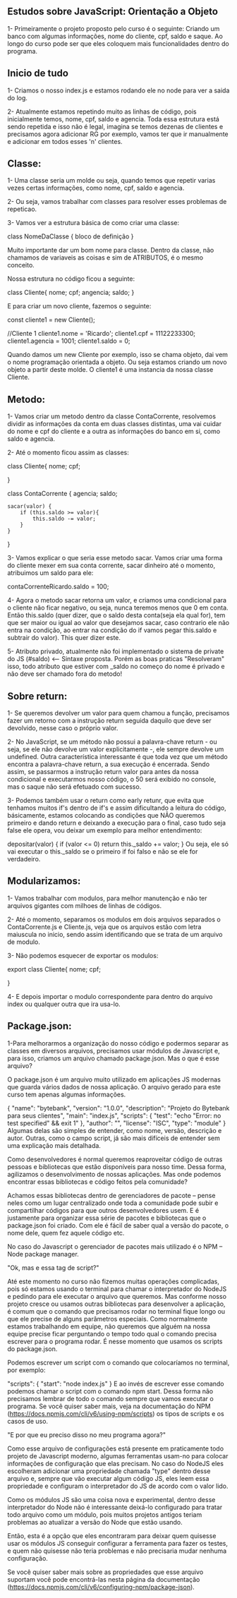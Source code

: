## Estudos sobre JavaScript: Orientação a Objeto

1- Primeiramente o projeto proposto pelo curso é o seguinte: Criando um banco com algumas informações, nome do cliente, cpf, saldo e saque.
Ao longo do curso pode ser que eles coloquem mais funcionalidades dentro do programa.

## Inicio de tudo

1- Criamos o nosso index.js e estamos rodando ele no node para ver a saida do log.

2- Atualmente estamos repetindo muito as linhas de código, pois inicialmente temos, nome, cpf, saldo e agencia. Toda essa estrutura está sendo repetida e isso não é legal, imagina se temos dezenas de clientes e precisamos agora adicionar RG por exemplo, vamos ter que ir manualmente e adicionar em todos esses 'n' clientes.

## Classe:

1- Uma classe seria um molde ou seja, quando temos que repetir varias vezes certas informações, como nome, cpf, saldo e agencia.

2- Ou seja, vamos trabalhar com classes para resolver esses problemas de repeticao.

3- Vamos ver a estrutura básica de como criar uma classe:

class NomeDaClasse {
    bloco de definição
}

Muito importante dar um bom nome para classe.
Dentro da classe, não chamamos de variaveis as coisas e sim de ATRIBUTOS, é o mesmo conceito.

Nossa estrutura no código ficou a seguinte:

class Cliente{
    nome;
    cpf;
    angencia;
    saldo;
}

E para criar um novo cliente, fazemos o seguinte:

const cliente1 = new Cliente();

//Cliente 1
cliente1.nome = 'Ricardo';
cliente1.cpf = 11122233300;
cliente1.agencia = 1001;
cliente1.saldo = 0;

Quando damos um new Cliente por exemplo, isso se chama objeto, dai vem o nome programação orientada a objeto. Ou seja estamos criando um novo objeto a partir deste molde.
O cliente1 é uma instancia da nossa classe Cliente.

## Metodo:

1- Vamos criar um metodo dentro da classe ContaCorrente, resolvemos dividir as informações da conta em duas classes distintas, uma vai cuidar do nome e cpf do cliente e a outra as informações do banco em si, como saldo e agencia.

2- Até o momento ficou assim as classes:

class Cliente{
    nome;
    cpf;
    
}

class ContaCorrente {
    agencia;
    saldo;

    sacar(valor) {
        if (this.saldo >= valor){
            this.saldo -= valor;
        }
    }
}

3- Vamos explicar o que seria esse metodo sacar. Vamos criar uma forma do cliente mexer em sua conta corrente, sacar dinheiro até o momento, atribuimos um saldo para ele:

contaCorrenteRicardo.saldo = 100;

4- Agora o metodo sacar retorna um valor, e criamos uma condicional para o cliente não ficar negativo, ou seja, nunca teremos menos que 0 em conta.
Então this.saldo (quer dizer, que o saldo desta conta(seja ela qual for), tem que ser maior ou igual ao valor que desejamos sacar, caso contrario ele não entra na condição, ao entrar na condição do if vamos pegar this.saldo e subtrair do valor).
This quer dizer este.

5- Atributo privado, atualmente não foi implementado o sistema de private do JS (#saldo) <-- Sintaxe proposta.
Porém as boas praticas "Resolveram" isso, todo atributo que estiver com _saldo no começo do nome é privado e não deve ser chamado fora do metodo!

## Sobre return:

1- Se queremos devolver um valor para quem chamou a função, precisamos fazer um retorno com a instrução return seguida daquilo que deve ser devolvido, nesse caso o próprio valor.

2- No JavaScript, se um método não possui a palavra-chave return - ou seja, se ele não devolve um valor explicitamente -, ele sempre devolve um undefined. Outra característica interessante é que toda vez que um método encontra a palavra-chave return, a sua execução é encerrada. Sendo assim, se passarmos a instrução return valor para antes da nossa condicional e executarmos nosso código, o 50 será exibido no console, mas o saque não será efetuado com sucesso.

3- Podemos também usar o return como early retunr, que evita que tenhamos muitos if's dentro de if's e assim dificultando a leitura do código, básicamente, estamos colocando as condições que NÃO queremos primeiro e dando return e deixando a execução para o final, caso tudo seja false ele opera, vou deixar um exemplo para melhor entendimento:

 depositar(valor) {
        if (valor <= 0) return 
        this._saldo += valor;
    }
Ou seja, ele só vai executar o this._saldo se o primeiro if foi falso e não se ele for verdadeiro.

## Modularizamos:

1- Vamos trabalhar com modulos, para melhor manutenção e não ter arquivos gigantes com milhoes de linhas de códigos.

2- Até o momento, separamos os modulos em dois arquivos separados o ContaCorrente.js e Cliente.js, veja que os arquivos estão com letra maiuscula no inicio, sendo assim identificando que se trata de um arquivo de modulo.

3- Não podemos esquecer de exportar os modulos:

export class Cliente{
    nome;
    cpf;
    
}

4- E depois importar o modulo correspondente para dentro do arquivo index ou qualquer outra que ira usa-lo.

## Package.json:

1-Para melhorarmos a organização do nosso código e podermos separar as classes em diversos arquivos, precisamos usar módulos de Javascript e, para isso, criamos um arquivo chamado package.json. Mas o que é esse arquivo?

O package.json é um arquivo muito utilizado em aplicações JS modernas que guarda vários dados de nossa aplicação. O arquivo gerado para este curso tem apenas algumas informações.

{
  "name": "bytebank",
  "version": "1.0.0",
  "description": "Projeto do Bytebank para seus clientes",
  "main": "index.js",
  "scripts": {
    "test": "echo \"Error: no test specified\" && exit 1"
  },
  "author": "",
  "license": "ISC",
  "type": "module"
}
Algumas delas são simples de entender, como nome, versão, descrição e autor. Outras, como o campo script, já são mais difíceis de entender sem uma explicação mais detalhada.

Como desenvolvedores é normal queremos reaproveitar código de outras pessoas e bibliotecas que estão disponíveis para nosso time. Dessa forma, agilizamos o desenvolvimento de nossas aplicações. Mas onde podemos encontrar essas bibliotecas e código feitos pela comunidade?

Achamos essas bibliotecas dentro de gerenciadores de pacote – pense neles como um lugar centralizado onde toda a comunidade pode subir e compartilhar códigos para que outros desenvolvedores usem. E é justamente para organizar essa série de pacotes e bibliotecas que o package.json foi criado. Com ele é fácil de saber qual a versão do pacote, o nome dele, quem fez aquele código etc.

No caso do Javascript o gerenciador de pacotes mais utilizado é o NPM – Node package manager.

"Ok, mas e essa tag de script?"

Até este momento no curso não fizemos muitas operações complicadas, pois só estamos usando o terminal para chamar o interpretador do NodeJS e pedindo para ele executar o arquivo que queremos. Mas conforme nosso projeto cresce ou usamos outras bibliotecas para desenvolver a aplicação, é comum que o comando que precisamos rodar no terminal fique longo ou que ele precise de alguns parâmetros especiais. Como normalmente estamos trabalhando em equipe, não queremos que alguém na nossa equipe precise ficar perguntando o tempo todo qual o comando precisa escrever para o programa rodar. É nesse momento que usamos os scripts do package.json.

Podemos escrever um script com o comando que colocaríamos no terminal, por exemplo:

"scripts": {
    "start": "node index.js"
}
E ao invés de escrever esse comando podemos chamar o script com o comando npm start. Dessa forma não precisamos lembrar de todo o comando sempre que vamos executar o programa. Se você quiser saber mais, veja na documentação do NPM (https://docs.npmjs.com/cli/v6/using-npm/scripts) os tipos de scripts e os casos de uso.

"E por que eu preciso disso no meu programa agora?"

Como esse arquivo de configurações está presente em praticamente todo projeto de Javascript moderno, algumas ferramentas usam-no para colocar informações de configuração que elas precisam. No caso do NodeJS eles escolheram adicionar uma propriedade chamada "type" dentro desse arquivo e, sempre que vão executar algum código JS, eles leem essa propriedade e configuram o interpretador do JS de acordo com o valor lido.

Como os módulos JS são uma coisa nova e experimental, dentro desse interpretador do Node não é interessante deixá-lo configurado para tratar todo arquivo como um módulo, pois muitos projetos antigos teriam problemas ao atualizar a versão do Node que estão usando.

Então, esta é a opção que eles encontraram para deixar quem quisesse usar os módulos JS conseguir configurar a ferramenta para fazer os testes, e quem não quisesse não teria problemas e não precisaria mudar nenhuma configuração.

Se você quiser saber mais sobre as propriedades que esse arquivo suportam você pode encontrá-las nesta página da documentação (https://docs.npmjs.com/cli/v6/configuring-npm/package-json).